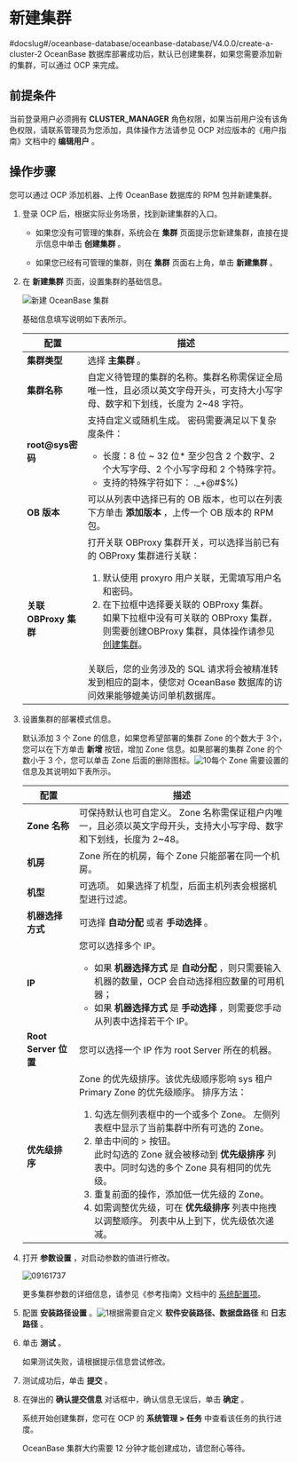 # 新建集群
#docslug#/oceanbase-database/oceanbase-database/V4.0.0/create-a-cluster-2
OceanBase 数据库部署成功后，默认已创建集群，如果您需要添加新的集群，可以通过 OCP 来完成。

## 前提条件

当前登录用户必须拥有 **CLUSTER_MANAGER** 角色权限，如果当前用户没有该角色权限，请联系管理员为您添加，具体操作方法请参见 OCP 对应版本的《用户指南》文档中的 **编辑用户** 。

## 操作步骤

您可以通过 OCP 添加机器、上传 OceanBase 数据库的 RPM 包并新建集群。

1. 登录 OCP 后，根据实际业务场景，找到新建集群的入口。

   * 如果您没有可管理的集群，系统会在 **集群** 页面提示您新建集群，直接在提示信息中单击 **创建集群** 。

   * 如果您已经有可管理的集群，则在 **集群** 页面右上角，单击 **新建集群** 。

2. 在 **新建集群** 页面，设置集群的基础信息。

   ![新建 OceanBase 集群](https://help-static-aliyun-doc.aliyuncs.com/assets/img/zh-CN/1189699361/p336432.png)

   基础信息填写说明如下表所示。

   |        配置         |        描述         |
   |-------------------|---------------------------------------------------------------------------------------------------------------------------------------------------------------------------------------------------------------------------------------------------------------------------------------------------------------------------------------------------------------------------------------------------------|
   | **集群类型**          | 选择 **主集群** 。      |
   | **集群名称**          | 自定义待管理的集群的名称。集群名称需保证全局唯一性，且必须以英文字母开头，可支持大小写字母、数字和下划线，长度为 2\~48 字符。   |
   | **root@sys密码**    | 支持自定义或随机生成。 密码需要满足以下复杂度条件： <ul><li>长度：8 位 \~ 32 位* 至少包含 2 个数字、2 个大写字母、2 个小写字母和 2 个特殊字符。</li>    <li>支持的特殊字符如下： ._+@#$%) </li></ul>                 |
   | **OB 版本**         | 可以从列表中选择已有的 OB 版本，也可以在列表下方单击 **添加版本** ，上传一个 OB 版本的 RPM 包。            |
   | **关联 OBProxy 集群** | 打开关联 OBProxy 集群开关，可以选择当前已有的 OBProxy 集群进行关联： <ol><li>默认使用 proxyro 用户关联，无需填写用户名和密码。</li>   <li>在下拉框中选择要关联的 OBProxy 集群。 </br>如果下拉框中没有可关联的 OBProxy 集群，则需要创建OBProxy 集群，具体操作请参见 [创建集群](t2014243.md#topic-2014243)。</li></ol>    </br>关联后，您的业务涉及的 SQL 请求将会被精准转发到相应的副本，使您对 OceanBase 数据库的访问效果能够媲美访问单机数据库。 |

3. 设置集群的部署模式信息。

   默认添加 3 个 Zone 的信息，如果您希望部署的集群 Zone 的个数大于 3个，您可以在下方单击 **新增** 按钮，增加 Zone 信息。如果部署的集群 Zone 的个数小于 3 个，您可以单击 Zone 后面的删除图标。![10](https://help-static-aliyun-doc.aliyuncs.com/assets/img/zh-CN/1772988061/p200714.png)每个 Zone 需要设置的信息及其说明如下表所示。

   |         配置         |         描述         |
   |--------------------|----------------------------------------------------------------------------------------------------------------------------------------------------------------------------------------------------------------------------------------------------------------------------------------------------------------------------------------------------------------------------------------------------------------------------------------------------------------------------------------------------------------|
   | **Zone 名称**        | 可保持默认也可自定义。 Zone 名称需保证租户内唯一，且必须以英文字母开头，支持大小写字母、数字和下划线，长度为 2\~48。       |
   | **机房**             | Zone 所在的机房，每个 Zone 只能部署在同一个机房。      |
   | **机型**             | 可选项。 如果选择了机型，后面主机列表会根据机型进行过滤。        |
   | **机器选择方式**         | 可选择 **自动分配** 或者 **手动选择** 。          |
   | **IP**             | 您可以选择多个 IP。 <ul><li>如果 **机器选择方式** 是 **自动分配** ，则只需要输入机器的数量，OCP 会自动选择相应数量的可用机器；</li> <li>如果 **机器选择方式** 是 **手动选择** ，则需要您手动从列表中选择若干个 IP。</li></ul>   |
   | **Root Server 位置** | 您可以选择一个 IP 作为 root Server 所在的机器。    |
   | **优先级排序**          | Zone 的优先级排序。该优先级顺序影响 sys 租户 Primary Zone 的优先级顺序。 排序方法： <ol><li>勾选左侧列表框中的一个或多个 Zone。 左侧列表框中显示了当前集群中所有可选的 Zone。</li>   <li>单击中间的 \> 按钮。 </br>此时勾选的 Zone 就会被移动到 **优先级排序** 列表中。同时勾选的多个 Zone 具有相同的优先级。</li>   <li>重复前面的操作，添加低一优先级的 Zone。</li>   <li>如需调整优先级，可在 **优先级排序** 列表中拖拽以调整顺序。 列表中从上到下，优先级依次递减。</li></ol>    |

4. 打开 **参数设置** ，对启动参数的值进行修改。

   ![09161737](https://help-static-aliyun-doc.aliyuncs.com/assets/img/zh-CN/1950562361/p327381.png)

   更多集群参数的详细信息，请参见《参考指南》文档中的 [系统配置项](../../13.system-reference/1.reference-mysql-mode/3.system-configuration-items-1/1.system-configuration-items-overview-2.md)。

5. 配置 **安装路径设置** 。![1](https://help-static-aliyun-doc.aliyuncs.com/assets/img/zh-CN/7370730261/p268993.png)根据需要自定义 **软件安装路径、数据盘路径** 和 **日志路径** 。

6. 单击 **测试** 。

   如果测试失败，请根据提示信息尝试修改。

7. 测试成功后，单击 **提交** 。

8. 在弹出的 **确认提交信息** 对话框中，确认信息无误后，单击 **确定** 。

   系统开始创建集群，您可在 OCP 的 **系统管理 \> 任务** 中查看该任务的执行进度。

   OceanBase 集群大约需要 12 分钟才能创建成功，请您耐心等待。
